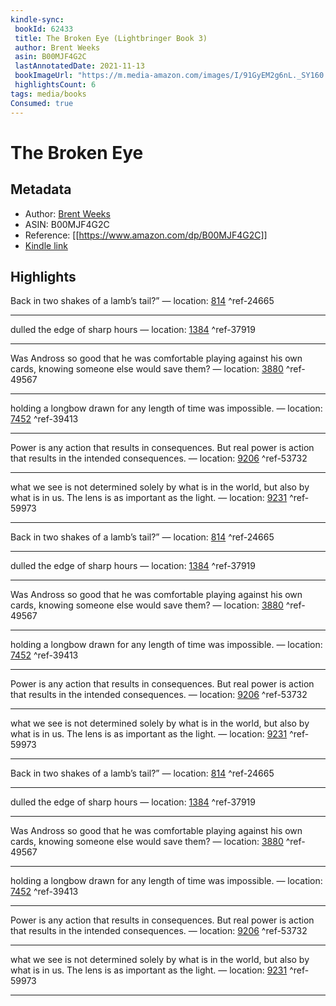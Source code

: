 ```yaml
---
kindle-sync:
 bookId: 62433
 title: The Broken Eye (Lightbringer Book 3)
 author: Brent Weeks
 asin: B00MJF4G2C
 lastAnnotatedDate: 2021-11-13
 bookImageUrl: "https://m.media-amazon.com/images/I/91GyEM2g6nL._SY160.jpg"
 highlightsCount: 6
tags: media/books
Consumed: true
---
```

# The Broken Eye
## Metadata
* Author: [Brent Weeks](https://www.amazon.com/Brent-Weeks/e/B004N1S4QY/ref=dp_byline_cont_ebooks_1)
* ASIN: B00MJF4G2C
* Reference: [[https://www.amazon.com/dp/B00MJF4G2C]]
* [Kindle link](kindle://book?action=open&asin=B00MJF4G2C)

## Highlights
Back in two shakes of a lamb’s tail?” — location: [814](kindle://book?action=open&asin=B00MJF4G2C&location=814) ^ref-24665

---
dulled the edge of sharp hours — location: [1384](kindle://book?action=open&asin=B00MJF4G2C&location=1384) ^ref-37919

---
Was Andross so good that he was comfortable playing against his own cards, knowing someone else would save them? — location: [3880](kindle://book?action=open&asin=B00MJF4G2C&location=3880) ^ref-49567

---
holding a longbow drawn for any length of time was impossible. — location: [7452](kindle://book?action=open&asin=B00MJF4G2C&location=7452) ^ref-39413

---
Power is any action that results in consequences. But real power is action that results in the intended consequences. — location: [9206](kindle://book?action=open&asin=B00MJF4G2C&location=9206) ^ref-53732

---
what we see is not determined solely by what is in the world, but also by what is in us. The lens is as important as the light. — location: [9231](kindle://book?action=open&asin=B00MJF4G2C&location=9231) ^ref-59973

---

Back in two shakes of a lamb’s tail?” — location: [814](kindle://book?action=open&asin=B00MJF4G2C&location=814) ^ref-24665

---
dulled the edge of sharp hours — location: [1384](kindle://book?action=open&asin=B00MJF4G2C&location=1384) ^ref-37919

---
Was Andross so good that he was comfortable playing against his own cards, knowing someone else would save them? — location: [3880](kindle://book?action=open&asin=B00MJF4G2C&location=3880) ^ref-49567

---
holding a longbow drawn for any length of time was impossible. — location: [7452](kindle://book?action=open&asin=B00MJF4G2C&location=7452) ^ref-39413

---
Power is any action that results in consequences. But real power is action that results in the intended consequences. — location: [9206](kindle://book?action=open&asin=B00MJF4G2C&location=9206) ^ref-53732

---
what we see is not determined solely by what is in the world, but also by what is in us. The lens is as important as the light. — location: [9231](kindle://book?action=open&asin=B00MJF4G2C&location=9231) ^ref-59973

---

Back in two shakes of a lamb’s tail?” — location: [814](kindle://book?action=open&asin=B00MJF4G2C&location=814) ^ref-24665

---
dulled the edge of sharp hours — location: [1384](kindle://book?action=open&asin=B00MJF4G2C&location=1384) ^ref-37919

---
Was Andross so good that he was comfortable playing against his own cards, knowing someone else would save them? — location: [3880](kindle://book?action=open&asin=B00MJF4G2C&location=3880) ^ref-49567

---
holding a longbow drawn for any length of time was impossible. — location: [7452](kindle://book?action=open&asin=B00MJF4G2C&location=7452) ^ref-39413

---
Power is any action that results in consequences. But real power is action that results in the intended consequences. — location: [9206](kindle://book?action=open&asin=B00MJF4G2C&location=9206) ^ref-53732

---
what we see is not determined solely by what is in the world, but also by what is in us. The lens is as important as the light. — location: [9231](kindle://book?action=open&asin=B00MJF4G2C&location=9231) ^ref-59973

---
